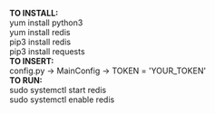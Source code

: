 <b>TO INSTALL: </b> </br>
yum install python3 </br>
yum install redis </br>
pip3 install redis </br>
pip3 install requests </br>
<b>TO INSERT: </b></br>
config.py -> MainConfig -> TOKEN = 'YOUR_TOKEN' </br>
<b>TO RUN: </b> </br>
sudo systemctl start redis </br>
sudo systemctl enable redis </br>
